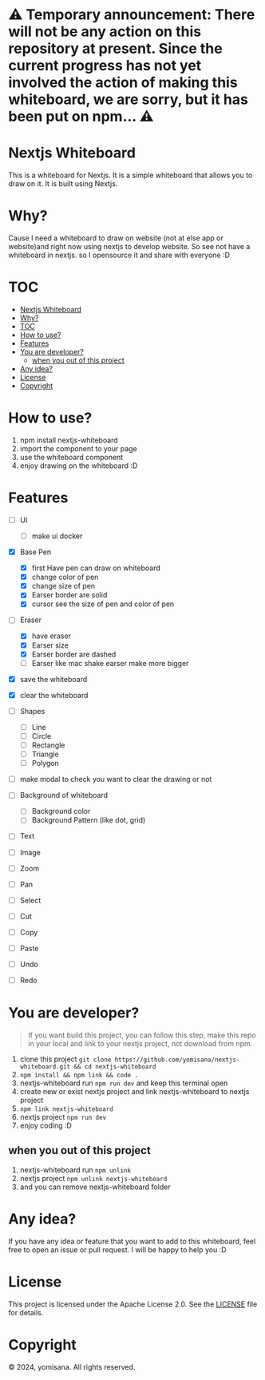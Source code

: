 # ⚠️ Temporary announcement: There will not be any action on this repository at present. Since the current progress has not yet involved the action of making this whiteboard, we are sorry, but it has been put on npm... ⚠️

# Nextjs Whiteboard
This is a whiteboard for Nextjs. It is a simple whiteboard that allows you to draw on it. It is built using Nextjs.

# Why?
Cause I need a whiteboard to draw on website (not at else app or website)and right now using nextjs to develop website. So see not have a whiteboard in nextjs. so I opensource it and share with everyone :D

# TOC
- [Nextjs Whiteboard](#nextjs-whiteboard)
- [Why?](#why)
- [TOC](#toc)
- [How to use?](#how-to-use)
- [Features](#features)
- [You are developer?](#you-are-developer)
  - [when you out of this project](#when-you-out-of-this-project)
- [Any idea?](#any-idea)
- [License](#license)
- [Copyright](#copyright)

# How to use?
1. npm install nextjs-whiteboard
2. import the component to your page
3. use the whiteboard component
4. enjoy drawing on the whiteboard :D

# Features

- [ ] UI
  - [ ] make ui docker
- [X] Base Pen
  - [x] first Have pen can draw on whiteboard
  - [X] change color of pen
  - [X] change size of pen
  - [X] Earser border are solid
  - [X] cursor see the size of pen and color of pen
- [ ] Eraser
  - [X] have eraser
  - [X] Earser size
  - [X] Earser border are dashed
  - [ ] Earser like mac shake earser make more bigger
- [X] save the whiteboard
- [X] clear the whiteboard
- [ ] Shapes
  - [ ] Line
  - [ ] Circle
  - [ ] Rectangle
  - [ ] Triangle
  - [ ] Polygon
- [ ] make modal to check you want to clear the drawing or not
- [ ] Background of whiteboard
  - [ ] Background color
  - [ ] Background Pattern (like dot, grid)
- [ ] Text
- [ ] Image
- [ ] Zoom
- [ ] Pan
- [ ] Select
- [ ] Cut
- [ ] Copy
- [ ] Paste
- [ ] Undo
- [ ] Redo



# You are developer?
> If you want build this project, you can follow this step, make this repo in your local and link to your nextjs project, not download from npm.
1. clone this project
```git clone https://github.com/yomisana/nextjs-whiteboard.git && cd nextjs-whiteboard```
2. ```npm install && npm link && code .```
3. nextjs-whiteboard run ```npm run dev``` and keep this terminal open
4. create new or exist nextjs project and link nextjs-whiteboard to nextjs project
5. ```npm link nextjs-whiteboard```
6. nextjs project ```npm run dev```
7. enjoy coding :D
## when you out of this project
1. nextjs-whiteboard run ```npm unlink```
2. nextjs project ```npm unlink nextjs-whiteboard```
3. and you can remove nextjs-whiteboard folder

# Any idea?
If you have any idea or feature that you want to add to this whiteboard, feel free to open an issue or pull request. I will be happy to help you :D


# License
This project is licensed under the Apache License 2.0. See the [LICENSE](./LICENSE) file for details.

# Copyright
© 2024, yomisana. All rights reserved.
